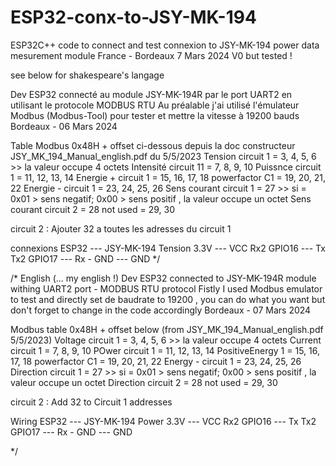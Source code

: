# ESP32-conx-to-JSY-MK-194
ESP32C++ code to connect and test connexion to JSY-MK-194 power data mesurement module
France - Bordeaux 7 Mars 2024
V0 but tested !


see below for shakespeare's langage

Dev ESP32 connecté au module JSY-MK-194R par le port UART2 en utilisant le protocole MODBUS RTU
Au préalable j'ai utilisé l'émulateur Modbus (Modbus-Tool) pour tester et mettre la vitesse à 19200 bauds
Bordeaux - 06 Mars 2024 

Table Modbus 0x48H + offset ci-dessous  depuis la doc constructeur JSY_MK_194_Manual_english.pdf du 5/5/2023
Tension circuit 1      = 3, 4, 5, 6  >> la valeur occupe 4 octets
Intensité circuit 11   = 7, 8, 9, 10
Puissnce circuit 1     = 11, 12, 13, 14
Energie + circuit 1    = 15, 16, 17, 18
powerfactor C1         = 19, 20, 21, 22
Energie - circuit 1    = 23, 24, 25, 26
Sens courant circuit 1 = 27                 >> si = 0x01 > sens negatif;  0x00 > sens positif , la valeur occupe un octet
Sens courant circuit 2 = 28
not used = 29, 30

circuit 2 : Ajouter 32 a toutes les adresses du circuit 1

connexions   ESP32 --- JSY-MK-194
      Tension 3.3V --- VCC
       Rx2 GPIO16  --- Tx
       Tx2 GPIO17  --- Rx
         -   GND   --- GND
*/

/* English (... my english !)
Dev ESP32 connected to JSY-MK-194R module withing UART2 port - MODBUS RTU protocol
Fistly I used Modbus emulator to test and directly set de baudrate to 19200 , you can do what you want but don't forget to change in the code accordingly
Bordeaux - 07 Mars 2024 

Modbus table 0x48H + offset below  (from JSY_MK_194_Manual_english.pdf  5/5/2023)
Voltage circuit 1   = 3, 4, 5, 6  >> la valeur occupe 4 octets
Current circuit 1   = 7, 8, 9, 10
POwer circuit 1     = 11, 12, 13, 14
PositiveEnergy 1    = 15, 16, 17, 18
powerfactor C1      = 19, 20, 21, 22
Energy - circuit 1  = 23, 24, 25, 26
Direction circuit 1 = 27                 >> si = 0x01 > sens negatif;  0x00 > sens positif , la valeur occupe un octet
Direction circuit 2 = 28
not used            = 29, 30

circuit 2 : Add 32 to Circuit 1 addresses

Wiring      ESP32 --- JSY-MK-194
       Power 3.3V --- VCC
       Rx2 GPIO16  --- Tx
       Tx2 GPIO17  --- Rx
         -   GND   --- GND
         
*/
